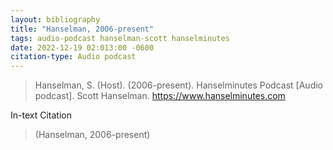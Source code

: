 ```yaml
---
layout: bibliography
title: "Hanselman, 2006-present"
tags: audio-podcast hanselman-scott hanselminutes
date: 2022-12-19 02:013:00 -0600
citation-type: Audio podcast
---
```


> Hanselman, S. (Host). (2006-present). Hanselminutes Podcast [Audio podcast]. Scott Hanselman. https://www.hanselminutes.com

In-text Citation
> (Hanselman, 2006-present)
